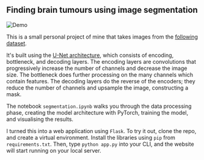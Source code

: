 ## Finding brain tumours using image segmentation

![Demo](https://i.ibb.co/cg11wGQ/Screenshot-2024-09-26-170746.png)

This is a small personal project of mine that takes images from the [following dataset](https://www.kaggle.com/datasets/mateuszbuda/lgg-mri-segmentation).

It's built using the [U-Net architecture](https://en.wikipedia.org/wiki/U-Net), which consists of encoding, bottleneck, and decoding layers. The encoding layers are convolutions that progressively increase the number of channels and decrease the image size. The bottleneck does further processing on the many channels which contain features. The decoding layers do the reverse of the encoders; they reduce the number of channels and upsample the image, constructing a mask.

The notebook `segmentation.ipynb` walks you through the data processing phase, creating the model architecture with PyTorch, training the model, and visualising the results.

I turned this into a web application using `Flask`. To try it out, clone the repo, and create a virtual environment. Install the libraries using `pip` from `requirements.txt`. Then, type `python app.py` into your CLI, and the website will start running on your local server.
